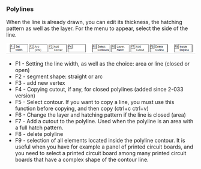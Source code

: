 ### Polylines

When the line is already drawn, you can edit its thickness, the hatching pattern as well as the layer. For the menu to appear, select the side of the line.

![Polylines menu](pictures/menu_edit_bo.png)

* F1 - Setting the line width, as well as the choice: area or line (closed or open)
* F2 - segment shape: straight or arc
* F3 - add new vertex
* F4 - Copying cutout, if any, for closed polylines (added since 2-033 version)
* F5 - Select contour. If you want to copy a line, you must use this function before copying, and then copy (ctrl+c ctrl+v)
* F6 - Change the layer and hatching pattern if the line is closed (area)
* F7 - Add a cutout to the polyline. Used when the polyline is an area with a full hatch pattern.
* F8 - delete polyline
* F9 - selection of all elements located inside the polyline contour. It is useful when you have for example a panel of printed circuit boards, and you need to select a printed circuit board among many printed circuit boards that have a complex shape of the contour line.

